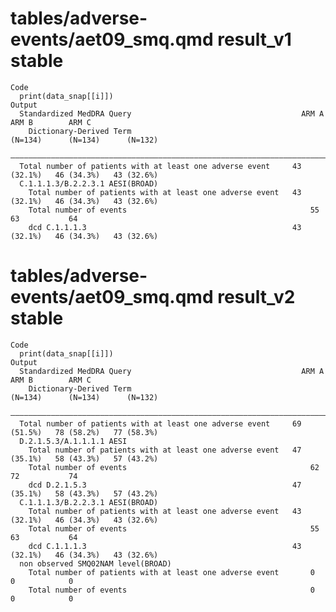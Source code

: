 # tables/adverse-events/aet09_smq.qmd result_v1 stable

    Code
      print(data_snap[[i]])
    Output
      Standardized MedDRA Query                                      ARM A        ARM B        ARM C   
        Dictionary-Derived Term                                     (N=134)      (N=134)      (N=132)  
      —————————————————————————————————————————————————————————————————————————————————————————————————
      Total number of patients with at least one adverse event     43 (32.1%)   46 (34.3%)   43 (32.6%)
      C.1.1.1.3/B.2.2.3.1 AESI(BROAD)                                                                  
        Total number of patients with at least one adverse event   43 (32.1%)   46 (34.3%)   43 (32.6%)
        Total number of events                                         55           63           64    
        dcd C.1.1.1.3                                              43 (32.1%)   46 (34.3%)   43 (32.6%)

# tables/adverse-events/aet09_smq.qmd result_v2 stable

    Code
      print(data_snap[[i]])
    Output
      Standardized MedDRA Query                                      ARM A        ARM B        ARM C   
        Dictionary-Derived Term                                     (N=134)      (N=134)      (N=132)  
      —————————————————————————————————————————————————————————————————————————————————————————————————
      Total number of patients with at least one adverse event     69 (51.5%)   78 (58.2%)   77 (58.3%)
      D.2.1.5.3/A.1.1.1.1 AESI                                                                         
        Total number of patients with at least one adverse event   47 (35.1%)   58 (43.3%)   57 (43.2%)
        Total number of events                                         62           72           74    
        dcd D.2.1.5.3                                              47 (35.1%)   58 (43.3%)   57 (43.2%)
      C.1.1.1.3/B.2.2.3.1 AESI(BROAD)                                                                  
        Total number of patients with at least one adverse event   43 (32.1%)   46 (34.3%)   43 (32.6%)
        Total number of events                                         55           63           64    
        dcd C.1.1.1.3                                              43 (32.1%)   46 (34.3%)   43 (32.6%)
      non observed SMQ02NAM level(BROAD)                                                               
        Total number of patients with at least one adverse event       0            0            0     
        Total number of events                                         0            0            0     

